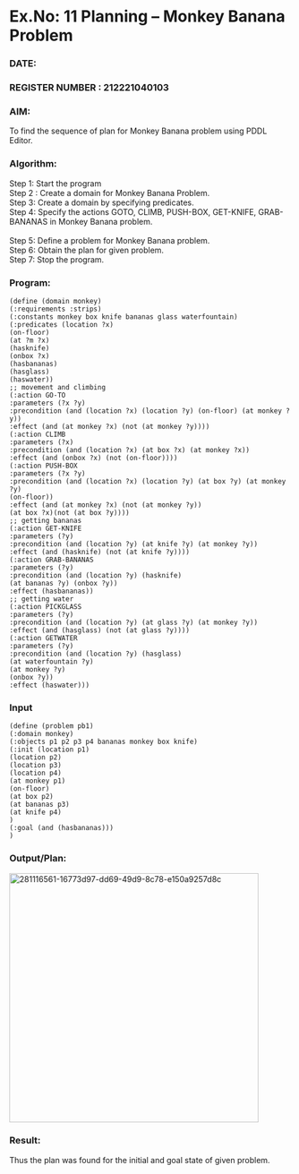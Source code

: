 # Ex.No: 11  Planning –  Monkey Banana Problem
### DATE:                                                                            
### REGISTER NUMBER : 212221040103
### AIM: 
To find the sequence of plan for Monkey Banana problem using PDDL Editor.
###  Algorithm:
Step 1:  Start the program <br> 
Step 2 : Create a domain for Monkey Banana Problem. <br> 
Step 3:  Create a domain by specifying predicates. <br> 
Step 4: Specify the actions GOTO, CLIMB, PUSH-BOX, GET-KNIFE, GRAB-BANANAS in Monkey Banana problem.<br>  
Step 5:   Define a problem for Monkey Banana problem.<br> 
Step 6:  Obtain the plan for given problem.<br> 
Step 7: Stop the program.<br> 
### Program:
```
(define (domain monkey)         
(:requirements :strips) 
(:constants monkey box knife bananas glass waterfountain) 
(:predicates (location ?x) 
(on-floor) 
(at ?m ?x) 
(hasknife) 
(onbox ?x) 
(hasbananas) 
(hasglass) 
(haswater)) 
;; movement and climbing 
(:action GO-TO 
:parameters (?x ?y) 
:precondition (and (location ?x) (location ?y) (on-floor) (at monkey ?y)) 
:effect (and (at monkey ?x) (not (at monkey ?y)))) 
(:action CLIMB 
:parameters (?x) 
:precondition (and (location ?x) (at box ?x) (at monkey ?x)) 
:effect (and (onbox ?x) (not (on-floor)))) 
(:action PUSH-BOX 
:parameters (?x ?y) 
:precondition (and (location ?x) (location ?y) (at box ?y) (at monkey ?y)  
(on-floor)) 
:effect (and (at monkey ?x) (not (at monkey ?y)) 
(at box ?x)(not (at box ?y)))) 
;; getting bananas 
(:action GET-KNIFE 
:parameters (?y) 
:precondition (and (location ?y) (at knife ?y) (at monkey ?y)) 
:effect (and (hasknife) (not (at knife ?y)))) 
(:action GRAB-BANANAS 
:parameters (?y) 
:precondition (and (location ?y) (hasknife)  
(at bananas ?y) (onbox ?y)) 
:effect (hasbananas)) 
;; getting water 
(:action PICKGLASS 
:parameters (?y) 
:precondition (and (location ?y) (at glass ?y) (at monkey ?y)) 
:effect (and (hasglass) (not (at glass ?y)))) 
(:action GETWATER 
:parameters (?y) 
:precondition (and (location ?y) (hasglass) 
(at waterfountain ?y) 
(at monkey ?y) 
(onbox ?y)) 
:effect (haswater)))
```








### Input 
```
(define (problem pb1) 
(:domain monkey) 
(:objects p1 p2 p3 p4 bananas monkey box knife) 
(:init (location p1) 
(location p2) 
(location p3) 
(location p4) 
(at monkey p1) 
(on-floor) 
(at box p2) 
(at bananas p3) 
(at knife p4) 
) 
(:goal (and (hasbananas))) 
)
```

### Output/Plan:
<img width="445" alt="281116561-16773d97-dd69-49d9-8c78-e150a9257d8c" src="https://github.com/mathan4/AI_Lab_2023-24/assets/109868924/ea0cf270-f0ae-41b8-88eb-7708104cc128">



### Result:
Thus the plan was found for the initial and goal state of given problem.

